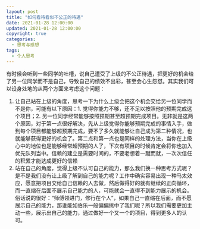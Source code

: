 ```yaml
---
layout: post
title: "如何看待看似不公正的待遇"
date: 2021-01-28 12:00:00
updated: 2021-01-28 12:00:00
copyright: true
categories:
  - 思考与感想
tags:
  - 个人思考
---
```

有时候会听到一些同学的吐槽，说自己遭受了上级的不公正待遇，把更好的机会给了另一位同学而不是自己，导致自己的绩效不出彩，甚至会心生怨怼。其实我们可以设身处地的从两个方面来考虑这个问题：
  1. 让自己站在上级的角度，思考一下为什么上级会把这个机会交给另一位同学而不是你，可能有以下原因：1. 觉得你能力不够，还不足以按照他的预期完成这个项目；2. 另一位同学经常能够按照预期甚至超预期完成项目。无非就是这两个原因，对于第一点很好解决，先从上级觉得你能够预期完成的事情入手，做到每个项目都能够超预期完成，要不了多久就能够让自己成为第二种情况，也就能够获得更好的机会了。第二点和第一点也是同样的处理方法，当你在上级心中的地位也是能够经常超预期的人了，下次有项目的时候肯定会将你也加入优先队列当中。信赖的建立是需要时间的，不要老想着一蹴而就，一次次信任的积累才能达成更好的信赖
  2. 站在自己的角度，觉得上级不认可自己的能力，那么我们换一种思考方式呢？是不是我们没有让上级了解到自己的能力呢？工作中确实容易出现一种马太效应，愿意把项目交给自己信赖的人去做，然后做得好的就有继续的正向循环，而一直缩在后面不展示自己能力的人，可能就会一直得不到能力展示的机会。俗话说的很好：“师傅领进门，修行在个人”，如果自己一直缩在后面，而不愿展示自己的能力，那谁能如伯乐一般偏偏挑中了我们呢？所以我们需要更加主动一些，展示出自己的能力，通过做好一个又一个的项目，得到更多人的认可。
